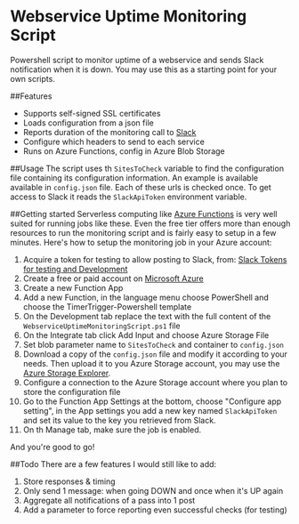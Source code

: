 # Webservice Uptime Monitoring Script
Powershell script to monitor uptime of a webservice and sends Slack notification when it is down.
You may use this as a starting point for your own scripts.

##Features
- Supports self-signed SSL certificates
- Loads configuration from a json file
- Reports duration of the monitoring call to [Slack](https://www.slack.com)
- Configure which headers to send to each service
- Runs on Azure Functions, config in Azure Blob Storage

##Usage
The script uses th ```SitesToCheck``` variable to find the configuration file containing its configuration information. An example is available  available in ```config.json``` file. Each of these urls is checked once. To get access to Slack it reads the ```SlackApiToken``` environment variable. 

##Getting started 
Serverless computing like [Azure Functions](https://azure.microsoft.com/services/functions/) is very well suited for running jobs like these. Even the free tier offers more than enough resources to run the monitoring script and is fairly easy to setup in a few minutes.
Here's how to setup the monitoring job in your Azure account:
  1.  Acquire a token for testing to allow posting to Slack, from: [Slack Tokens for testing and Development](https://api.slack.com/docs/oauth-test-tokens)
  2.  Create a free or paid account on [Microsoft Azure](https://azure.microsoft.com/free/)
  3.  Create a new Function App
  4.  Add a new Function, in the language menu choose PowerShell and choose the TimerTrigger-Powershell template
  5.  On the Development tab replace the text with the full content of the ```WebserviceUptimeMonitoringScript.ps1``` file
  6.  On the Integrate tab click Add Input and choose Azure Storage File
  7.  Set blob parameter name to ```SitesToCheck``` and container to ```config.json```
  8.  Download a copy of the ```config.json``` file and modify it according to your needs. Then upload it to you Azure Storage account, you may use the [Azure Storage Explorer](http://storageexplorer.com/). 
  9.  Configure a connection to the Azure Storage account where you plan to store the configuration file
  10.  Go to the Function App Settings at the bottom, choose "Configure app setting", in the App settings you add a new key named ```SlackApiToken``` and set its value to the key you retrieved from Slack.
  11.  On th Manage tab, make sure the job is enabled.

And you're good to go!

##Todo
There are a few features I would still like to add:
  1.  Store responses & timing
  2.  Only send 1 message: when going DOWN and once when it's UP again
  3.  Aggregate all notifications of a pass into 1 post
  4.  Add a parameter to force reporting even successful checks (for testing)
